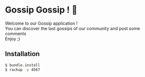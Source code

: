 # Gossip Gossip ! :mega:
Welcome to our Gossip application ! <br/>
You can discover the last gossips of our community and post some comments <br/>
Enjoy ;) 

## Installation
```bash
$ bundle.install
$ rackup -p 4567
```
